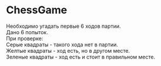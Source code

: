 # ChessGame
Необходимо угадать первые 6 ходов партии.<br />
Дано 6 попыток.<br />
При проверке:<br />
Серые квадраты - такого хода нет в партии. <br />
Желтые квадраты - ход есть, но в другом месте.<br />
Зеленые квадраты - ход есть и стоит в правильном месте.<br />
